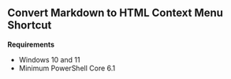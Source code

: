 ## Convert Markdown to HTML Context Menu Shortcut

**Requirements**

- Windows 10 and 11
- Minimum PowerShell Core 6.1
